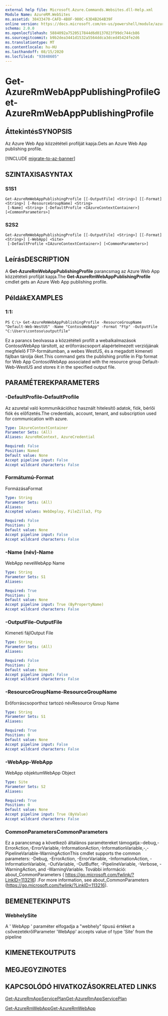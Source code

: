 ```yaml
---
external help file: Microsoft.Azure.Commands.Websites.dll-Help.xml
Module Name: AzureRM.WebSites
ms.assetid: 38433470-CAFD-4B8F-980C-63D4B264B39F
online version: https://docs.microsoft.com/en-us/powershell/module/azurerm.websites/get-azurermwebapppublishingprofile
schema: 2.0.0
ms.openlocfilehash: 5884092a7520517844d6d0137023f99dc744cb86
ms.sourcegitcommit: b9b2dea3441d1532a5564ddca3dced45424fe2d6
ms.translationtype: MT
ms.contentlocale: hu-HU
ms.lasthandoff: 08/15/2020
ms.locfileid: "93848605"
---
```

# <span data-ttu-id="10b5a-101">Get-AzureRmWebAppPublishingProfile</span><span class="sxs-lookup"><span data-stu-id="10b5a-101">Get-AzureRmWebAppPublishingProfile</span></span>

## <span data-ttu-id="10b5a-102">Áttekintés</span><span class="sxs-lookup"><span data-stu-id="10b5a-102">SYNOPSIS</span></span>
<span data-ttu-id="10b5a-103">Az Azure Web App közzétételi profilját kapja.</span><span class="sxs-lookup"><span data-stu-id="10b5a-103">Gets an Azure Web App publishing profile.</span></span>

[!INCLUDE [migrate-to-az-banner](../../includes/migrate-to-az-banner.md)]

## <span data-ttu-id="10b5a-104">SZINTAXISA</span><span class="sxs-lookup"><span data-stu-id="10b5a-104">SYNTAX</span></span>

### <span data-ttu-id="10b5a-105">S1</span><span class="sxs-lookup"><span data-stu-id="10b5a-105">S1</span></span>
```
Get-AzureRmWebAppPublishingProfile [[-OutputFile] <String>] [[-Format] <String>] [-ResourceGroupName] <String>
 [-Name] <String> [-DefaultProfile <IAzureContextContainer>] [<CommonParameters>]
```

### <span data-ttu-id="10b5a-106">S2</span><span class="sxs-lookup"><span data-stu-id="10b5a-106">S2</span></span>
```
Get-AzureRmWebAppPublishingProfile [[-OutputFile] <String>] [[-Format] <String>] [-WebApp] <Site>
 [-DefaultProfile <IAzureContextContainer>] [<CommonParameters>]
```

## <span data-ttu-id="10b5a-107">Leírás</span><span class="sxs-lookup"><span data-stu-id="10b5a-107">DESCRIPTION</span></span>
<span data-ttu-id="10b5a-108">A **Get-AzureRmWebAppPublishingProfile** parancsmag az Azure Web App közzétételi profilját kapja.</span><span class="sxs-lookup"><span data-stu-id="10b5a-108">The **Get-AzureRmWebAppPublishingProfile** cmdlet gets an Azure Web App publishing profile.</span></span>

## <span data-ttu-id="10b5a-109">Példák</span><span class="sxs-lookup"><span data-stu-id="10b5a-109">EXAMPLES</span></span>

### <span data-ttu-id="10b5a-110">1:</span><span class="sxs-lookup"><span data-stu-id="10b5a-110">1:</span></span>
```
PS C:\> Get-AzureRmWebAppPublishingProfile -ResourceGroupName "Default-Web-WestUS" -Name "ContosoWebApp" -Format "Ftp" -OutputFile "C:\Users\contoso\outputfile"
```

<span data-ttu-id="10b5a-111">Ez a parancs beolvassa a közzétételi profilt a webalkalmazások ContosoWebApp társított, az erőforráscsoport alapértelmezett verziójának megfelelő FTP-formátumban, a webes WestUS, és a megadott kimeneti fájlban tárolja őket.</span><span class="sxs-lookup"><span data-stu-id="10b5a-111">This command gets the publishing profile in Ftp format for Web App ContosoWebApp associated with the resource group Default-Web-WestUS and stores it in the specified output file.</span></span>

## <span data-ttu-id="10b5a-112">PARAMÉTEREK</span><span class="sxs-lookup"><span data-stu-id="10b5a-112">PARAMETERS</span></span>

### <span data-ttu-id="10b5a-113">-DefaultProfile</span><span class="sxs-lookup"><span data-stu-id="10b5a-113">-DefaultProfile</span></span>
<span data-ttu-id="10b5a-114">Az azuretal való kommunikációhoz használt hitelesítő adatok, fiók, bérlői fiók és előfizetés.</span><span class="sxs-lookup"><span data-stu-id="10b5a-114">The credentials, account, tenant, and subscription used for communication with azure.</span></span>

```yaml
Type: IAzureContextContainer
Parameter Sets: (All)
Aliases: AzureRmContext, AzureCredential

Required: False
Position: Named
Default value: None
Accept pipeline input: False
Accept wildcard characters: False
```

### <span data-ttu-id="10b5a-115">Formátumú</span><span class="sxs-lookup"><span data-stu-id="10b5a-115">-Format</span></span>
<span data-ttu-id="10b5a-116">Formázása</span><span class="sxs-lookup"><span data-stu-id="10b5a-116">Format</span></span>

```yaml
Type: String
Parameter Sets: (All)
Aliases: 
Accepted values: WebDeploy, FileZilla3, Ftp

Required: False
Position: 3
Default value: None
Accept pipeline input: False
Accept wildcard characters: False
```

### <span data-ttu-id="10b5a-117">-Name (név)</span><span class="sxs-lookup"><span data-stu-id="10b5a-117">-Name</span></span>
<span data-ttu-id="10b5a-118">WebApp neve</span><span class="sxs-lookup"><span data-stu-id="10b5a-118">WebApp Name</span></span>

```yaml
Type: String
Parameter Sets: S1
Aliases: 

Required: True
Position: 1
Default value: None
Accept pipeline input: True (ByPropertyName)
Accept wildcard characters: False
```

### <span data-ttu-id="10b5a-119">-OutputFile</span><span class="sxs-lookup"><span data-stu-id="10b5a-119">-OutputFile</span></span>
<span data-ttu-id="10b5a-120">Kimeneti fájl</span><span class="sxs-lookup"><span data-stu-id="10b5a-120">Output File</span></span>

```yaml
Type: String
Parameter Sets: (All)
Aliases: 

Required: False
Position: 2
Default value: None
Accept pipeline input: False
Accept wildcard characters: False
```

### <span data-ttu-id="10b5a-121">-ResourceGroupName</span><span class="sxs-lookup"><span data-stu-id="10b5a-121">-ResourceGroupName</span></span>
<span data-ttu-id="10b5a-122">Erőforráscsoporthoz tartozó név</span><span class="sxs-lookup"><span data-stu-id="10b5a-122">Resource Group Name</span></span>

```yaml
Type: String
Parameter Sets: S1
Aliases: 

Required: True
Position: 0
Default value: None
Accept pipeline input: False
Accept wildcard characters: False
```

### <span data-ttu-id="10b5a-123">-WebApp</span><span class="sxs-lookup"><span data-stu-id="10b5a-123">-WebApp</span></span>
<span data-ttu-id="10b5a-124">WebApp objektum</span><span class="sxs-lookup"><span data-stu-id="10b5a-124">WebApp Object</span></span>

```yaml
Type: Site
Parameter Sets: S2
Aliases: 

Required: True
Position: 0
Default value: None
Accept pipeline input: True (ByValue)
Accept wildcard characters: False
```

### <span data-ttu-id="10b5a-125">CommonParameters</span><span class="sxs-lookup"><span data-stu-id="10b5a-125">CommonParameters</span></span>
<span data-ttu-id="10b5a-126">Ez a parancsmag a következő általános paramétereket támogatja:-debug,-ErrorAction,-ErrorVariable,-InformationAction,-InformationVariable,-,-PipelineVariable-WarningAction</span><span class="sxs-lookup"><span data-stu-id="10b5a-126">This cmdlet supports the common parameters: -Debug, -ErrorAction, -ErrorVariable, -InformationAction, -InformationVariable, -OutVariable, -OutBuffer, -PipelineVariable, -Verbose, -WarningAction, and -WarningVariable.</span></span> <span data-ttu-id="10b5a-127">További információ: about_CommonParameters ( https://go.microsoft.com/fwlink/?LinkID=113216) .</span><span class="sxs-lookup"><span data-stu-id="10b5a-127">For more information, see about_CommonParameters (https://go.microsoft.com/fwlink/?LinkID=113216).</span></span>

## <span data-ttu-id="10b5a-128">BEMENETEK</span><span class="sxs-lookup"><span data-stu-id="10b5a-128">INPUTS</span></span>

### <span data-ttu-id="10b5a-129">Webhely</span><span class="sxs-lookup"><span data-stu-id="10b5a-129">Site</span></span>
<span data-ttu-id="10b5a-130">A ' WebApp ' paraméter elfogadja a "webhely" típusú értéket a csővezetékről</span><span class="sxs-lookup"><span data-stu-id="10b5a-130">Parameter 'WebApp' accepts value of type 'Site' from the pipeline</span></span>

## <span data-ttu-id="10b5a-131">KIMENETEK</span><span class="sxs-lookup"><span data-stu-id="10b5a-131">OUTPUTS</span></span>

## <span data-ttu-id="10b5a-132">MEGJEGYZI</span><span class="sxs-lookup"><span data-stu-id="10b5a-132">NOTES</span></span>

## <span data-ttu-id="10b5a-133">KAPCSOLÓDÓ HIVATKOZÁSOK</span><span class="sxs-lookup"><span data-stu-id="10b5a-133">RELATED LINKS</span></span>

[<span data-ttu-id="10b5a-134">Get-AzureRmAppServicePlan</span><span class="sxs-lookup"><span data-stu-id="10b5a-134">Get-AzureRmAppServicePlan</span></span>](./Get-AzureRmAppServicePlan.md)

[<span data-ttu-id="10b5a-135">Get-AzureRmWebApp</span><span class="sxs-lookup"><span data-stu-id="10b5a-135">Get-AzureRmWebApp</span></span>](./Get-AzureRmWebApp.md)


